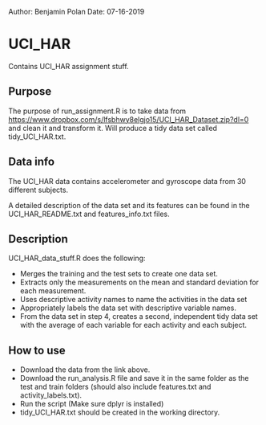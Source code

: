 Author: Benjamin Polan
Date: 07-16-2019

# UCI_HAR
Contains UCI_HAR assignment stuff.

## Purpose
The purpose of run_assignment.R is to take data from https://www.dropbox.com/s/lfsbhwy8elgjo15/UCI_HAR_Dataset.zip?dl=0 and clean it and transform it. Will produce a tidy data set called tidy_UCI_HAR.txt.

## Data info
The UCI_HAR data contains accelerometer and gyroscope data from 30 different subjects.

A detailed description of the data set and its features can be found in the  UCI_HAR_README.txt and features_info.txt files.

## Description
UCI_HAR_data_stuff.R does the following:

- Merges the training and the test sets to create one data set.
- Extracts only the measurements on the mean and standard deviation for each measurement.
- Uses descriptive activity names to name the activities in the data set
- Appropriately labels the data set with descriptive variable names.
- From the data set in step 4, creates a second, independent tidy data set with the average of each variable for each activity and each subject.

## How to use
- Download the data from the link above.
- Download the run_analysis.R file and save it in the same folder as the test and train folders (should also include features.txt and activity_labels.txt).
- Run the script (Make sure dplyr is installed)
- tidy_UCI_HAR.txt should be created in the working directory.


